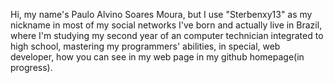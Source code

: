 Hi, my name's Paulo Alvino Soares Moura, but I use "Sterbenxy13" as my nickname in most of my social networks
I've born and actually live in Brazil, where I'm studying my second year of an computer technician integrated to high school, mastering my 
programmers' abilities, in special, web developer, how you can see in my web page in my github homepage(in progress).
